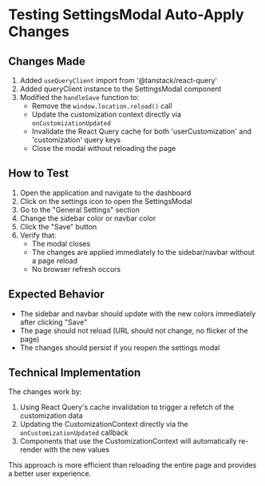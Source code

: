 # Testing SettingsModal Auto-Apply Changes

## Changes Made

1. Added `useQueryClient` import from '@tanstack/react-query'
2. Added queryClient instance to the SettingsModal component
3. Modified the `handleSave` function to:
   - Remove the `window.location.reload()` call
   - Update the customization context directly via `onCustomizationUpdated`
   - Invalidate the React Query cache for both 'userCustomization' and 'customization' query keys
   - Close the modal without reloading the page

## How to Test

1. Open the application and navigate to the dashboard
2. Click on the settings icon to open the SettingsModal
3. Go to the "General Settings" section
4. Change the sidebar color or navbar color
5. Click the "Save" button
6. Verify that:
   - The modal closes
   - The changes are applied immediately to the sidebar/navbar without a page reload
   - No browser refresh occurs

## Expected Behavior

- The sidebar and navbar should update with the new colors immediately after clicking "Save"
- The page should not reload (URL should not change, no flicker of the page)
- The changes should persist if you reopen the settings modal

## Technical Implementation

The changes work by:
1. Using React Query's cache invalidation to trigger a refetch of the customization data
2. Updating the CustomizationContext directly via the `onCustomizationUpdated` callback
3. Components that use the CustomizationContext will automatically re-render with the new values

This approach is more efficient than reloading the entire page and provides a better user experience.
